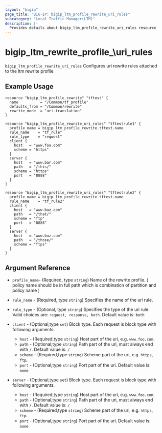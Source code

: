 ```yaml
---
layout: "bigip"
page_title: "BIG-IP: bigip_ltm_profile_rewrite_uri_rules"
subcategory: "Local Traffic Manager(LTM)"
description: |-
  Provides details about bigip_ltm_profile_rewrite_uri_rules resource
---
```


# bigip\_ltm\_rewrite\_profile_\uri\_rules

`bigip_ltm_profile_rewrite_uri_rules` Configures uri rewrite rules attached to the ltm rewrite profile

## Example Usage

```hcl
resource "bigip_ltm_profile_rewrite" "tftest" {
  name          = "/Common/tf_profile"
  defaults_from = "/Common/rewrite"
  rewrite_mode  = "uri-translation"
}

resource "bigip_ltm_profile_rewrite_uri_rules" "tftestrule1" {
  profile_name = bigip_ltm_profile_rewrite.tftest.name
  rule_name    = "tf_rule"
  rule_type    = "request"
  client {
    host   = "www.foo.com"
    scheme = "https"
  }
  server {
    host   = "www.bar.com"
    path   = "/this/"
    scheme = "https"
    port   = "8888"
  }
}

resource "bigip_ltm_profile_rewrite_uri_rules" "tftestrule2" {
  profile_name = bigip_ltm_profile_rewrite.tftest.name
  rule_name    = "tf_rule2"
  client {
    host   = "www.baz.com"
    path   = "/that/"
    scheme = "ftp"
    port   = "8888"
  }
  server {
    host   = "www.buz.com"
    path   = "/those/"
    scheme = "ftps"
  }
}
```

## Argument Reference

* `profile_name`- (Required, type `string`) Name of the rewrite profile. ( policy name should be in full path which is combination of partition and policy name )

* `rule_name` - (Required, type `string`) Specifies the name of the uri rule.

* `rule_type` - (Optional, type `string`) Specifies the type of the uri rule. Valid choices are: `request, response, both`. Default value is: `both`

* `client` - (Optional,type `set`) Block type. Each request is block type with following arguments.
    * `host` -  (Required,type `string`) Host part of the uri, e.g. `www.foo.com`.
    * `path` - (Optional,type `string`) Path part of the uri, must always end with `/`. Default value is: `/`
    * `scheme` - (Required,type `string`) Scheme part of the uri, e.g. `https`, `ftp`.
    * `port` - (Optional,type `string`) Port part of the uri. Default value is: `none`

* `server` - (Optional,type `set`) Block type. Each request is block type with following arguments.
  * `host` -  (Required,type `string`) Host part of the uri, e.g. `www.foo.com`.
  * `path` - (Optional,type `string`) Path part of the uri, must always end with `/`. Default value is: `/`
  * `scheme` - (Required,type `string`) Scheme part of the uri, e.g. `https`, `ftp`.
  * `port` - (Optional,type `string`) Port part of the uri. Default value is: `none`
